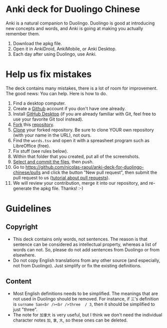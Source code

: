 # Anki deck for Duolingo Chinese

Anki is a natural companion to Duolingo. Duolingo is good at introducing new concepts and words, and Anki is going at making you actually remember them.

1. Download the apkg file.
2. Open it in AnkiDroid, AnkiMobile, or Anki Desktop.
3. Each day after using Duolingo, use Anki.

# Help us fix mistakes

The deck contains many mistakes, there is a lot of room for improvement. The good news: You can help. Here is how to do.

1. Find a desktop computer.
2. Create a [Github](https://github.com) account if you don't have one already.
3. Install [GitHub Desktop](https://desktop.github.com/) (if you are already familiar with Git, feel free to use your favorite Git tool instead).
4. [Fork](https://help.github.com/articles/fork-a-repo/) this [repository](https://github.com/nicolas-raoul/anki-deck-for-duolingo-chinese).
5. [Clone](https://help.github.com/articles/cloning-a-repository/#cloning-a-repository-to-github-desktop) your forked repository. Be sure to clone YOUR own repository (with your name in the URL), not ours.
6. Find the `words.tsv` and open it with a spreasheet program such as LibreOffice (free).
7. Fix stuff (see rules below).
8. Within that folder that you created, put all of the screenshots.
9. [Select and commit the files](https://help.github.com/desktop/guides/contributing-to-projects/committing-and-reviewing-changes-to-your-project/#2-selecting-changes-to-include-in-a-commit), then push.
10. Go to https://github.com/nicolas-raoul/anki-deck-for-duolingo-chinese/pulls and click the button "New pull request", then submit the pull request to us ([tutorial about pull requests](https://help.github.com/articles/creating-a-pull-request-from-a-fork/)).
11. We will review your contribution, merge it into our repository, and re-generate the apkg file. Thanks! :-)

# Guidelines

## Copyright

- This deck contains only words, not sentences. The reason is that sentence can be considered as intellectual property, whereas a list of words can not. So, please do not add sentences from Duolingo or from elsewhere.
- Do not copy English translations from any other source (and especially, not from Duolingo). Just simplify or fix the existing definitions.

## Content

- Most English definitions needs to be simplified. The meanings that are not used in Duolingo should be removed. For instance, if `三`'s definition is `surname San<br /><br />three  / 3`, then it should be simplified to just "three".
- The note for `加拿大` is very useful, but I think we don't need the individual character notes `加`, `拿`, `大`, so these ones can be deleted.
